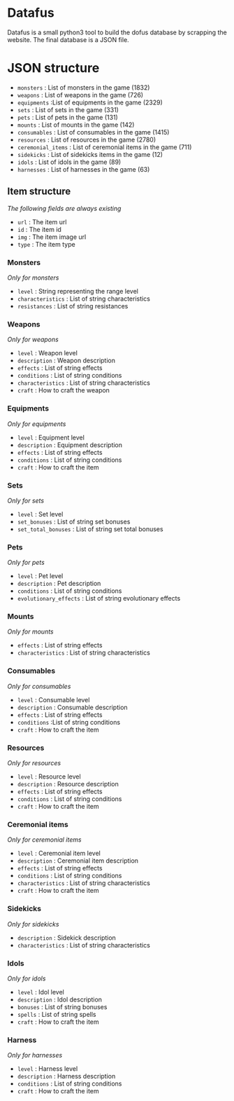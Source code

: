 # Datafus

Datafus is a small python3 tool to build the dofus database by scrapping the website. The final database is a JSON file.

# JSON structure

- `monsters` : List of monsters in the game (1832)
- `weapons` : List of weapons in the game (726)
- `equipments` :List of equipments in the game (2329)
- `sets` : List of sets in the game (331)
- `pets` : List of pets in the game (131)
- `mounts` : List of mounts in the game (142)
- `consumables` : List of consumables in the game (1415)
- `resources` : List of resources in the game (2780)
- `ceremonial_items` : List of ceremonial items in the game (711)
- `sidekicks` : List of sidekicks items in the game (12)
- `idols` : List of idols in the game (89)
- `harnesses` : List of harnesses in the game (63)

## Item structure
_The following fields are always existing_

- `url` : The item url
- `id` : The item id
- `img` : The item image url
- `type` : The item type

### Monsters
_Only for monsters_

- `level` : String representing the range level 
- `characteristics` : List of string characteristics
- `resistances` : List of string resistances

### Weapons
_Only for weapons_

- `level` : Weapon level
- `description` : Weapon description
- `effects` : List of string effects
- `conditions` : List of string conditions
- `characteristics` : List of string characteristics
- `craft` : How to craft the weapon

### Equipments
_Only for equipments_

- `level` : Equipment level
- `description` : Equipment description
- `effects` : List of string effects
- `conditions` : List of string conditions
- `craft` : How to craft the item

### Sets
_Only for sets_

- `level` : Set level
- `set_bonuses` : List of string set bonuses
- `set_total_bonuses` : List of string set total bonuses

### Pets
_Only for pets_

- `level` : Pet level
- `description` : Pet description
- `conditions` : List of string conditions
- `evolutionary_effects` : List of string evolutionary effects

### Mounts
_Only for mounts_

- `effects` : List of string effects
- `characteristics` : List of string characteristics

### Consumables
_Only for consumables_

- `level` : Consumable level
- `description` : Consumable description
- `effects` : List of string effects
- `conditions` :List of string conditions
- `craft` : How to craft the item

### Resources
_Only for resources_

- `level` : Resource level
- `description` : Resource description
- `effects` : List of string effects
- `conditions` : List of string conditions
- `craft` : How to craft the item

### Ceremonial items
_Only for ceremonial items_

- `level` : Ceremonial item level
- `description` : Ceremonial item description
- `effects` : List of string effects
- `conditions` : List of string conditions
- `characteristics` : List of string characteristics
- `craft` : How to craft the item

### Sidekicks
_Only for sidekicks_

- `description` : Sidekick description
- `characteristics` : List of string characteristics

### Idols
_Only for idols_

- `level` : Idol level
- `description` : Idol description
- `bonuses` : List of string bonuses
- `spells` : List of string spells
- `craft` : How to craft the item

### Harness
_Only for harnesses_

- `level` : Harness level
- `description` : Harness description
- `conditions` : List of string conditions
- `craft` : How to craft the item


